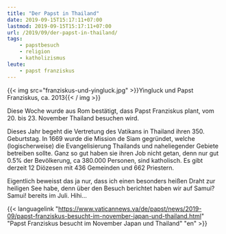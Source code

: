 ```yaml
---
title: "Der Papst in Thailand"
date: 2019-09-15T15:17:11+07:00
lastmod: 2019-09-15T15:17:11+07:00
url: /2019/09/der-papst-in-thailand/
tags:
    - papstbesuch
    - religion
    - katholizismus
leute:
    - papst franziskus
---
```


{{< img src="franziskus-und-yingluck.jpg" >}}Yingluck und Papst Franziskus, ca. 2013{{< / img >}}

Diese Woche wurde aus Rom best&auml;tigt, dass Papst Franziskus plant, vom 20. bis 23. November Thailand besuchen wird. 

Dieses Jahr begeht die Vertretung des Vatikans in Thailand ihren 350. Geburtstag. In 1669 wurde die Mission de Siam gegr&uuml;ndet, welche (logischerweise) die Evangelisierung Thailands und naheliegender Gebiete betreiben sollte. Ganz so gut haben sie ihren Job nicht getan, denn nur gut 0.5% der Bev&ouml;lkerung, ca 380.000 Personen, sind katholisch. Es gibt derzeit 12 Di&ouml;zesen mit 436 Gemeinden und 662 Priestern.

Eigentlich beweisst das ja nur, dass ich einen besonders hei&szlig;en Draht zur heiligen See habe, denn &uuml;ber den Besuch berichtet haben wir auf Samui? Samui! bereits im Juli. Hihi...

{{< languagelink "https://www.vaticannews.va/de/papst/news/2019-09/papst-franziskus-besucht-im-november-japan-und-thailand.html" "Papst Franziskus besucht im November Japan und Thailand" "en" >}}